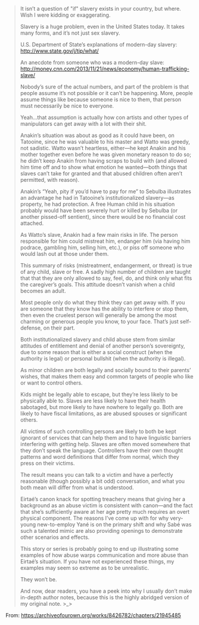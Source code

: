 > It isn’t a question of "if" slavery exists in your country, but where. Wish I
> were kidding or exaggerating.
>
> Slavery is a huge problem, even in the United States today. It takes many
> forms, and it’s not just sex slavery.
>
> U.S. Department of State’s explanations of modern-day slavery:
> http://www.state.gov/j/tip/what/
>
> An anecdote from someone who was a modern-day slave:
> http://money.cnn.com/2013/11/21/news/economy/human-trafficking-slave/
>
> Nobody’s sure of the actual numbers, and part of the problem is that people
> assume it’s not possible or it can’t be happening. More, people assume things
> like because someone is nice to them, that person must necessarily be nice to
> everyone.
>
> Yeah…that assumption is actually how con artists and other types of
> manipulators can get away with a lot with their shit.
>
> Anakin’s situation was about as good as it could have been, on Tatooine,
> since he was valuable to his master and Watto was greedy, not sadistic. Watto
> wasn’t heartless, either—he kept Anakin and his mother together even before
> he was given monetary reason to do so; he didn’t keep Anakin from having
> scraps to build with (and allowed him time off and to show what emotion he
> wanted—both things that slaves can’t take for granted and that abused
> children often aren’t permitted, with reason).
>
> Anakin’s “Yeah, pity if you’d have to pay for me” to Sebulba illustrates an
> advantage he had in Tatooine’s institutionalized slavery—as property, he had
> protection. A free Human child in his situation probably would have been
> severely hurt or killed by Sebulba (or another pissed-off sentient), since
> there would be no financial cost attached.
>
> As Watto’s slave, Anakin had a few main risks in life. The person responsible
> for him could mistreat him, endanger him (via having him podrace, gambling
> him, selling him, etc.), or piss off someone who would lash out at those
> under them.
>
> This summary of risks (mistreatment, endangerment, or threat) is true of any
> child, slave or free. A sadly high number of children are taught that that
> they are only allowed to say, feel, do, and think only what fits the
> caregiver’s goals. This attitude doesn’t vanish when a child becomes an
> adult.
>
> Most people only do what they think they can get away with. If you are
> someone that they know has the ability to interfere or stop them, then even
> the cruelest person will generally be among the most charming or generous
> people you know, to your face. That’s just self-defense, on their part.
>
> Both institutionalized slavery and child abuse stem from similar attitudes of
> entitlement and denial of another person’s sovereignty, due to some reason
> that is either a social construct (when the authority is legal) or personal
> bullshit (when the authority is illegal).
>
> As minor children are both legally and socially bound to their parents’
> wishes, that makes them easy and common targets of people who like or want to
> control others.
>
> Kids might be legally able to escape, but they’re less likely to be
> physically able to. Slaves are less likely to have their health sabotaged,
> but more likely to have nowhere to legally go. Both are likely to have fiscal
> limitations, as are abused spouses or significant others.
>
> All victims of such controlling persons are likely to both be kept ignorant
> of services that can help them and to have linguistic barriers interfering
> with getting help. Slaves are often moved somewhere that they don’t speak the
> language. Controllers have their own thought patterns and word definitions
> that differ from normal, which they press on their victims.
>
> The result means you can talk to a victim and have a perfectly reasonable
> (though possibly a bit odd) conversation, and what you both mean will differ
> from what is understood.
>
> Eirtaé’s canon knack for spotting treachery means that giving her a
> background as an abuse victim is consistent with canon—and the fact that
> she’s sufficiently aware at her age pretty much requires an overt physical
> component. The reasons I’ve come up with for why very-young new-to-employ
> Yané is on the primary shift and why Sabé was such a talented mimic are also
> providing openings to demonstrate other scenarios and effects.
>
> This story or series is probably going to end up illustrating some examples
> of how abuse warps communication and more abuse than Eirtaé’s situation. If
> you have not experienced these things, my examples may seem so extreme as to
> be unrealistic.
>
> They won’t be.
>
> And now, dear readers, you have a peek into why I usually don’t make in-depth
> author notes, because this is the highly abridged version of my original
> note. >_>

From: https://archiveofourown.org/works/8426782/chapters/21945485
